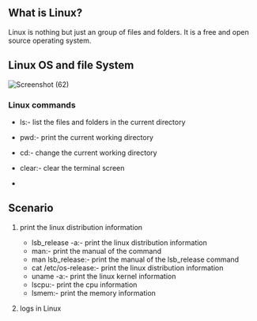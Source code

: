 ## What is Linux?
Linux is nothing but just an group of files and folders. It is a free and open source operating system. 

## Linux OS and file System 

![Screenshot (62)](https://user-images.githubusercontent.com/72183256/231080307-667fcae9-ff2d-4d25-b4d3-10273134d0c2.png)

 

### Linux commands
- ls:- list the files and folders in the current directory
- pwd:- print the current working directory
- cd:- change the current working directory
- clear:- clear the terminal screen

- 
## Scenario 
1. print the linux distribution information 
   - lsb_release -a:- print the linux distribution information
   - man:- print the manual of the command
   - man lsb_release:- print the manual of the lsb_release command
   - cat /etc/os-release:- print the linux distribution information
   - uname -a:- print the linux kernel information
   - lscpu:- print the cpu information
   - lsmem:- print the memory information

2. logs in Linux
